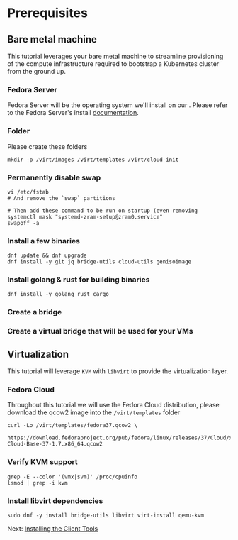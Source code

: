 # Prerequisites

## Bare metal machine

This tutorial leverages your bare metal machine to streamline provisioning of the compute infrastructure required to
bootstrap a Kubernetes cluster from the ground up.

### Fedora Server

Fedora Server will be the operating system we'll install on our . 
Please refer to the Fedora Server's install [documentation](TODO). 

### Folder

Please create these folders
```shell
mkdir -p /virt/images /virt/templates /virt/cloud-init
```

### Permanently disable swap

```shell
vi /etc/fstab
# And remove the `swap` partitions 
```

```shell
# Then add these command to be run on startup (even removing
systemctl mask "systemd-zram-setup@zram0.service"
swapoff -a
```

### Install a few binaries

```shell
dnf update && dnf upgrade
dnf install -y git jq bridge-utils cloud-utils genisoimage
```

### Install golang & rust for building binaries

```shell
dnf install -y golang rust cargo
```

### Create a bridge

### Create a virtual bridge that will be used for your VMs

## Virtualization

This tutorial will leverage `KVM` with `libvirt` to provide the virtualization layer.

### Fedora Cloud

Throughout this tutorial we will use the Fedora Cloud distribution, please download the qcow2 image into the 
`/virt/templates` folder

```shell
curl -Lo /virt/templates/fedora37.qcow2 \
  https://download.fedoraproject.org/pub/fedora/linux/releases/37/Cloud/x86_64/images/Fedora-Cloud-Base-37-1.7.x86_64.qcow2
```

### Verify KVM support

```shell
grep -E --color '(vmx|svm)' /proc/cpuinfo
lsmod | grep -i kvm
```

### Install libvirt dependencies

```shell
sudo dnf -y install bridge-utils libvirt virt-install qemu-kvm
```

Next: [Installing the Client Tools](02-client-tools.md)